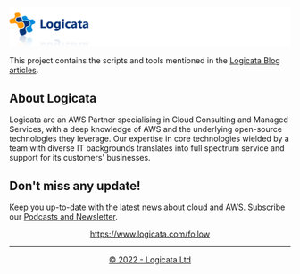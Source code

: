 [![Logicata](doc/images/header.png)](https://www.logicata.com/)

This project contains the scripts and tools mentioned in the [Logicata Blog articles](https://www.logicata.com/blog/).

## About Logicata

Logicata are an AWS Partner specialising in Cloud Consulting and Managed Services, with a deep knowledge of AWS and the underlying open-source technologies they leverage. Our expertise in core technologies wielded by a team with diverse IT backgrounds translates into full spectrum service and support for its customers' businesses.



## Don't miss any update!

Keep you up-to-date with the latest news about cloud and AWS. Subscribe our [Podcasts and Newsletter](https://www.logicata.com/follow).

<div align="center">
 <a href="https://www.logicata.com/follow" target="_blank">https://www.logicata.com/follow</a>
</div>


---

<!--suppress HtmlDeprecatedAttribute -->
<div align="center">
  <a href="https://www.logicata.com" target="_blank">© 2022 - Logicata Ltd</a>
</div>


